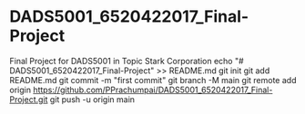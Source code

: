 # DADS5001_6520422017_Final-Project
Final Project for DADS5001 in Topic Stark Corporation
echo "# DADS5001_6520422017_Final-Project" >> README.md
git init
git add README.md
git commit -m "first commit"
git branch -M main
git remote add origin https://github.com/PPrachumpai/DADS5001_6520422017_Final-Project.git
git push -u origin main
